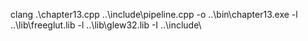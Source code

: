 clang .\chapter13.cpp ..\include\pipeline.cpp -o ..\bin\chapter13.exe -l ..\lib\freeglut.lib -l ..\lib\glew32.lib  -I ..\include\